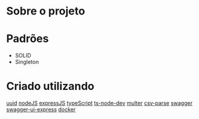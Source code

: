 # Sobre o projeto

# Padrões
* SOLID
* Singleton

# Criado utilizando
[uuid](https://www.npmjs.com/package/uuid)
[nodeJS](https://nodejs.org/en/)
[expressJS](https://www.npmjs.com/package/uuid)
[typeScript](https://www.typescriptlang.org/)
[ts-node-dev](https://www.npmjs.com/package/ts-node-dev)
[multer](https://www.npmjs.com/package/multer)
[csv-parse](https://csv.js.org/parse/)
[swagger](https://swagger.io/)
[swagger-ui-express](https://www.npmjs.com/package/swagger-ui-express)
[docker](https://www.docker.com/)